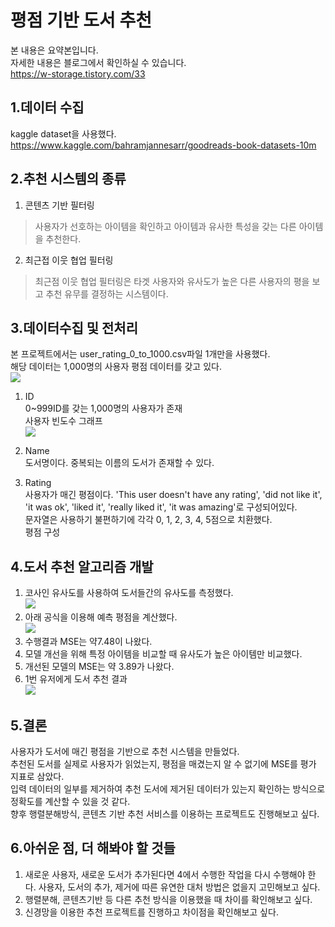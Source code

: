 평점 기반 도서 추천
=======================
본 내용은 요약본입니다.        
자세한 내용은 블로그에서 확인하실 수 있습니다.             
https://w-storage.tistory.com/33      

1.데이터 수집
-----------------         
kaggle dataset을 사용했다.
https://www.kaggle.com/bahramjannesarr/goodreads-book-datasets-10m       

2.추천 시스템의 종류
------------------
1) 콘텐츠 기반 필터링                       
> 사용자가 선호하는 아이템을 확인하고 아이템과 유사한 특성을 갖는 다른 아이템을 추천한다.                  
2) 최근접 이웃 협업 필터링                       
> 최근점 이웃 협업 필터링은 타겟 사용자와 유사도가 높은 다른 사용자의 평을 보고 추천 유무를 결정하는 시스템이다.                  

3.데이터수집 및 전처리
----------------------------             
본 프로젝트에서는 user_rating_0_to_1000.csv파일 1개만을 사용했다.          
해당 데이터는 1,000명의 사용자 평점 데이터를 갖고 있다.                   
<img src= "https://img1.daumcdn.net/thumb/R1280x0/?scode=mtistory2&fname=https%3A%2F%2Fblog.kakaocdn.net%2Fdn%2FwaG8Y%2FbtqLSOF85M8%2F0EuBt9RxOoa0t0P1xlakyk%2Fimg.png"></img>                   
1) ID                     
0~999ID를 갖는 1,000명의 사용자가 존재                   
사용자 빈도수 그래프              
<img src= "https://img1.daumcdn.net/thumb/R1280x0/?scode=mtistory2&fname=https%3A%2F%2Fblog.kakaocdn.net%2Fdn%2FbFUebV%2FbtqLRkS5GsJ%2FhgkqzKa7x3htVeC68UrEKk%2Fimg.png"></img>                  

2) Name            
도서명이다. 중복되는 이름의 도서가 존재할 수 있다.

3) Rating              
사용자가 매긴 평점이다. 'This user doesn't have any rating', 'did not like it', 'it was ok', 'liked it', 'really liked it', 'it was amazing'로 구성되어있다.                       
문자열은 사용하기 불편하기에 각각 0, 1, 2, 3, 4, 5점으로 치환했다.       
평점 구성
<img ars= "https://img1.daumcdn.net/thumb/R1280x0/?scode=mtistory2&fname=https%3A%2F%2Fblog.kakaocdn.net%2Fdn%2FbhJmy4%2FbtqLIInEFww%2FaeBkHvpRPmi4pKt7ZnOzIk%2Fimg.png"></img>                     
                 
4.도서 추천 알고리즘 개발
------------------------------------------
1) 코사인 유사도를 사용하여 도서들간의 유사도를 측정했다.                
<img src= "https://img1.daumcdn.net/thumb/R1280x0/?scode=mtistory2&fname=https%3A%2F%2Fblog.kakaocdn.net%2Fdn%2FbYmVop%2FbtqLQbIS3qV%2FUZWgg5IRZ0VSSzCFkRfmDk%2Fimg.png"></img>                  
2) 아래 공식을 이용해 예측 평점을 계산했다.                   
<img src= "https://user-images.githubusercontent.com/25631105/97192518-51ad5700-17eb-11eb-96b4-8a5c1de8d1ea.gif"></img>                    
3) 수행결과 MSE는 약7.48이 나왔다.                 
4) 모델 개선을 위해 특정 아이템을 비교할 때 유사도가 높은 아이템만 비교했다.                 
5) 개선된 모델의 MSE는 약 3.89가 나왔다.                      
6) 1번 유저에게 도서 추천 결과                          
<img src= "https://user-images.githubusercontent.com/25631105/97192836-aa7cef80-17eb-11eb-94b8-3b6318f2b85e.png"></img>                         

5.결론
------------------------------------------
사용자가 도서에 매긴 평점을 기반으로 추천 시스템을 만들었다.   
추천된 도서를 실제로 사용자가 읽었는지, 평점을 매겼는지 알 수 없기에 MSE를 평가 지표로 삼았다.                    
입력 데이터의 일부를 제거하여 추천 도서에 제거된 데이터가 있는지 확인하는 방식으로 정확도를 계산할 수 있을 것 같다.                    
향후 행렬분해방식, 콘텐츠 기반 추천 서비스를 이용하는 프로젝트도 진행해보고 싶다.                    

6.아쉬운 점, 더 해봐야 할 것들
------------------------------------------
1) 새로운 사용자, 새로운 도서가 추가된다면 4에서 수행한 작업을 다시 수행해야 한다. 사용자, 도서의 추가, 제거에 따른 유연한 대처 방법은 없을지 고민해보고 싶다.                    
2) 행렬분해, 콘텐츠기반 등 다른 추천 방식을 이용했을 때 차이를 확인해보고 싶다.                    
3) 신경망을 이용한 추천 프로젝트를 진행하고 차이점을 확인해보고 싶다.                           
